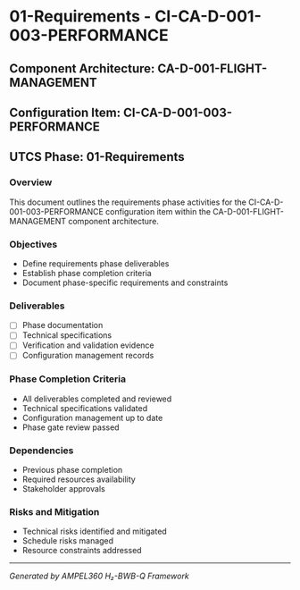 # 01-Requirements - CI-CA-D-001-003-PERFORMANCE

## Component Architecture: CA-D-001-FLIGHT-MANAGEMENT
## Configuration Item: CI-CA-D-001-003-PERFORMANCE
## UTCS Phase: 01-Requirements

### Overview
This document outlines the requirements phase activities for the CI-CA-D-001-003-PERFORMANCE configuration item within the CA-D-001-FLIGHT-MANAGEMENT component architecture.

### Objectives
- Define requirements phase deliverables
- Establish phase completion criteria
- Document phase-specific requirements and constraints

### Deliverables
- [ ] Phase documentation
- [ ] Technical specifications
- [ ] Verification and validation evidence
- [ ] Configuration management records

### Phase Completion Criteria
- All deliverables completed and reviewed
- Technical specifications validated
- Configuration management up to date
- Phase gate review passed

### Dependencies
- Previous phase completion
- Required resources availability
- Stakeholder approvals

### Risks and Mitigation
- Technical risks identified and mitigated
- Schedule risks managed
- Resource constraints addressed

---
*Generated by AMPEL360 H₂-BWB-Q Framework*
